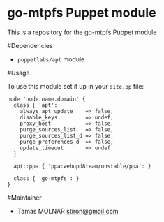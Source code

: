 go-mtpfs Puppet module
======================

This is a repository for the go-mtpfs Puppet module

#Dependencies

* `puppetlabs/apt` module

#Usage

To use this module set it up in your `site.pp` file:

    node 'node.name.domain' {
      class { 'apt':
        always_apt_update    => false,
        disable_keys         => undef,
        proxy_host           => false,
        purge_sources_list   => false,
        purge_sources_list_d => false,
        purge_preferences_d  => false,
        update_timeout       => undef
      }

      apt::ppa { 'ppa:webupd8team/unstable/ppa': }

      class { 'go-mtpfs': }
    }

#Maintainer

* Tamas MOLNAR <stiron@gmail.com>
